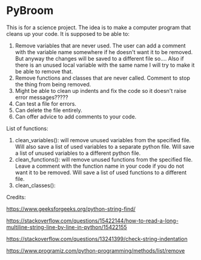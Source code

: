 # PyBroom
This is for a science project. The idea is to make a computer program that cleans up your code. It is supposed to be able to:
1. Remove variables that are never used. The user can add a comment with the variable name somewhere if he doesn't want it to be removed. But anyway the changes will be saved to a different file so.... Also if there is an unused local variable with the same name I will try to make it be able to remove that.
2. Remove functions and classes that are never called. Comment to stop the thing from being removed.
3. Might be able to clean up indents and fix the code so it doesn't raise error messages?????
4. Can test a file for errors.
5. Can delete the file entirely.
6. Can offer advice to add comments to your code.

List of functions:
1. clean_variables(): will remove unused variables from the specified file. Will also save a list of used variables to a separate python file. Will save a list of unused variables to a different python file.
2. clean_functions(): will remove unused functions from the specified file. Leave a comment with the function name in your code if you do not want it to be removed. Will save a list of used functions to a different file.
3. clean_classes():

Credits:

https://www.geeksforgeeks.org/python-string-find/

https://stackoverflow.com/questions/15422144/how-to-read-a-long-multiline-string-line-by-line-in-python/15422155

https://stackoverflow.com/questions/13241399/check-string-indentation

https://www.programiz.com/python-programming/methods/list/remove

